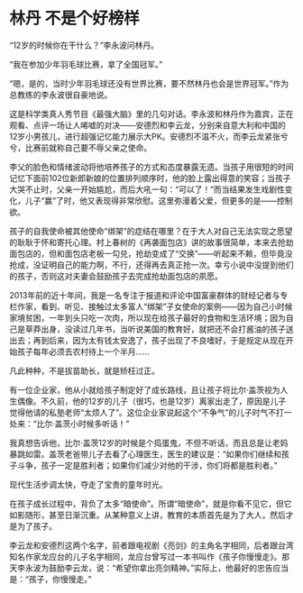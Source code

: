 # 林丹 不是个好榜样

“12岁的时候你在干什么？”李永波问林丹。 

“我在参加少年羽毛球比赛，拿了全国冠军。” 

“嗯，是的，当时少年羽毛球还没有世界比赛，要不然林丹也会是世界冠军。”作为总教练的李永波很自豪地说。 

这是科学类真人秀节目《最强大脑》里的几句对话。李永波和林丹作为嘉宾，正在观看、点评一场让人唏嘘的对决——安德烈和李云龙，分别来自意大利和中国的12岁小男孩儿，进行超强记忆能力展示大PK。安德烈不温不火，而李云龙紧张兮兮，比赛前就称自己要不辱父亲之使命。 

李父的脸色和情绪波动将他培养孩子的方式和态度暴露无遗。当孩子用很短的时间记忆下面前102位新郎新娘的位置排列顺序时，他的脸上露出得意的笑容；当孩子大哭不止时，父亲一开始尴尬，而后大吼一句：“可以了！”而当结果发生戏剧性变化，儿子“赢”了时，他又表现得非常欣慰。这里弥漫着父爱，但更多的是——控制欲。 

孩子的自我使命被其他使命“绑架”的症结在哪里？在于大人对自己无法实现之愿望的耿耿于怀和寄托心理。村上春树的《再袭面包店》讲的故事很简单，本来去抢劫面包店的，但和面包店老板一勾兑，抢劫变成了“交换”——听起来不赖，但毕竟没抢成，没证明自己的能力啊，不行，还得再去真正抢一次。幸亏小说中没提到他们的孩子，否则这对夫妻会鼓励孩子去完成抢劫面包店的夙愿。 

2013年前的近十年间，我是一名专注于报道和评论中国富豪群体的财经记者与专栏作家，看到、听见、接触过太多富人“绑架”子女使命的案例——因为自己小时候家境贫困，一年到头只吃一次肉，所以现在给孩子最好的食物和生活环境；因为自己是草莽出身，没读过几年书，当听说美国的教育好，就把还不会打酱油的孩子送出去；再到后来，因为太有钱太安逸了，孩子出现了不良嗜好，于是规定从现在开始孩子每年必须去农村待上一个半月…… 

凡此种种，不是拔苗助长，就是矫枉过正。 

有一位企业家，他从小就给孩子制定好了成长路线，且让孩子将比尔·盖茨视为人生偶像。不久前，他的12岁的儿子（很巧，也是12岁）离家出走了，原因是儿子觉得他请的私塾老师“太烦人了”。这位企业家说起这个“不争气”的儿子时气不打一处来：“比尔·盖茨小时候多听话！” 

我真想告诉他，比尔·盖茨12岁的时候是个捣蛋鬼，不但不听话，而且总是让老妈暴跳如雷。盖茨老爸带儿子去看了心理医生，医生的建议是：“如果你们继续和孩子斗争，孩子一定是胜利者；如果你们减少对他的干涉，你们将都是胜利者。” 

现代生活步调太快，夺走了宝贵的童年时光。 

在孩子成长过程中，背负了太多“暗使命”。所谓“暗使命”，就是你看不见它，但它如影随形，甚至日渐沉重。从某种意义上讲，教育的本质首先是为了大人，然后才是为了孩子。 

李云龙和安德烈这两个名字，前者跟电视剧《亮剑》的主角名字相同，后者跟台湾知名作家龙应台的儿子名字相同，龙应台曾写过一本书叫作《孩子你慢慢走》。那天李永波为鼓励李云龙，说：“希望你拿出亮剑精神。”实际上，他最好的忠告应当是：“孩子，你慢慢走。”